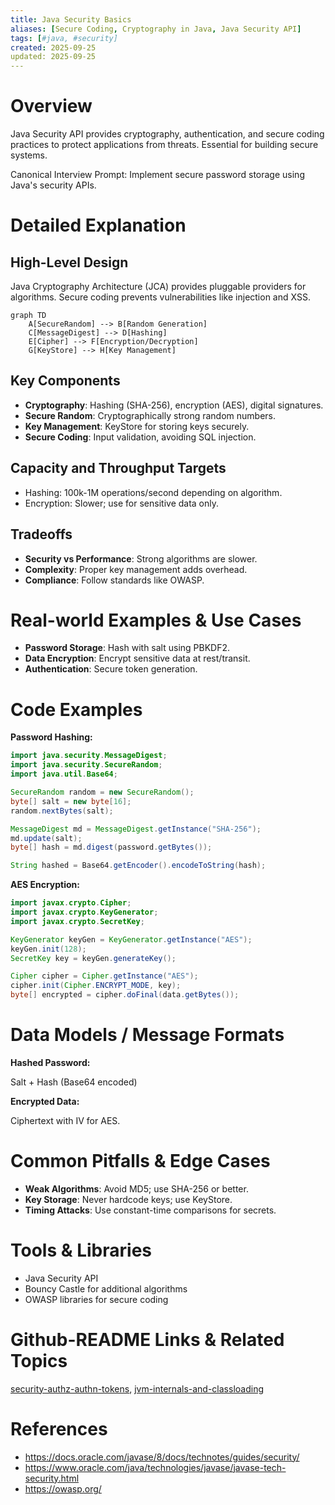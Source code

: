 ```yaml
---
title: Java Security Basics
aliases: [Secure Coding, Cryptography in Java, Java Security API]
tags: [#java, #security]
created: 2025-09-25
updated: 2025-09-25
---
```


# Overview

Java Security API provides cryptography, authentication, and secure coding practices to protect applications from threats. Essential for building secure systems.

Canonical Interview Prompt: Implement secure password storage using Java's security APIs.

# Detailed Explanation

## High-Level Design

Java Cryptography Architecture (JCA) provides pluggable providers for algorithms. Secure coding prevents vulnerabilities like injection and XSS.

```mermaid
graph TD
    A[SecureRandom] --> B[Random Generation]
    C[MessageDigest] --> D[Hashing]
    E[Cipher] --> F[Encryption/Decryption]
    G[KeyStore] --> H[Key Management]
```

## Key Components

- **Cryptography**: Hashing (SHA-256), encryption (AES), digital signatures.
- **Secure Random**: Cryptographically strong random numbers.
- **Key Management**: KeyStore for storing keys securely.
- **Secure Coding**: Input validation, avoiding SQL injection.

## Capacity and Throughput Targets

- Hashing: 100k-1M operations/second depending on algorithm.
- Encryption: Slower; use for sensitive data only.

## Tradeoffs

- **Security vs Performance**: Strong algorithms are slower.
- **Complexity**: Proper key management adds overhead.
- **Compliance**: Follow standards like OWASP.

# Real-world Examples & Use Cases

- **Password Storage**: Hash with salt using PBKDF2.
- **Data Encryption**: Encrypt sensitive data at rest/transit.
- **Authentication**: Secure token generation.

# Code Examples

**Password Hashing:**

```java
import java.security.MessageDigest;
import java.security.SecureRandom;
import java.util.Base64;

SecureRandom random = new SecureRandom();
byte[] salt = new byte[16];
random.nextBytes(salt);

MessageDigest md = MessageDigest.getInstance("SHA-256");
md.update(salt);
byte[] hash = md.digest(password.getBytes());

String hashed = Base64.getEncoder().encodeToString(hash);
```

**AES Encryption:**

```java
import javax.crypto.Cipher;
import javax.crypto.KeyGenerator;
import javax.crypto.SecretKey;

KeyGenerator keyGen = KeyGenerator.getInstance("AES");
keyGen.init(128);
SecretKey key = keyGen.generateKey();

Cipher cipher = Cipher.getInstance("AES");
cipher.init(Cipher.ENCRYPT_MODE, key);
byte[] encrypted = cipher.doFinal(data.getBytes());
```

# Data Models / Message Formats

**Hashed Password:**

Salt + Hash (Base64 encoded)

**Encrypted Data:**

Ciphertext with IV for AES.

# Common Pitfalls & Edge Cases

- **Weak Algorithms**: Avoid MD5; use SHA-256 or better.
- **Key Storage**: Never hardcode keys; use KeyStore.
- **Timing Attacks**: Use constant-time comparisons for secrets.

# Tools & Libraries

- Java Security API
- Bouncy Castle for additional algorithms
- OWASP libraries for secure coding

# Github-README Links & Related Topics

[security-authz-authn-tokens](../security-authz-authn-tokens/README.md), [jvm-internals-and-classloading](../jvm-internals-and-classloading/README.md)

# References

- https://docs.oracle.com/javase/8/docs/technotes/guides/security/
- https://www.oracle.com/java/technologies/javase/javase-tech-security.html
- https://owasp.org/